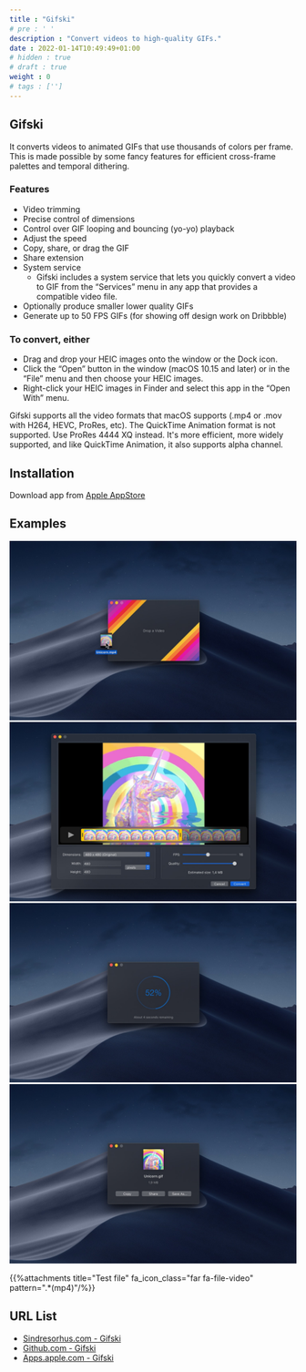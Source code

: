 ```yaml
---
title : "Gifski"
# pre : ' '
description : "Convert videos to high-quality GIFs."
date : 2022-01-14T10:49:49+01:00
# hidden : true
# draft : true
weight : 0
# tags : ['']
---
```


## Gifski

It converts videos to animated GIFs that use thousands of colors per frame. This is made possible by some fancy features for efficient cross-frame palettes and temporal dithering.

### Features

* Video trimming
* Precise control of dimensions
* Control over GIF looping and bouncing (yo-yo) playback
* Adjust the speed
* Copy, share, or drag the GIF
* Share extension
* System service
  * Gifski includes a system service that lets you quickly convert a video to GIF from the “Services” menu in any app that provides a compatible video file.
* Optionally produce smaller lower quality GIFs
* Generate up to 50 FPS GIFs (for showing off design work on Dribbble)

### To convert, either

* Drag and drop your HEIC images onto the window or the Dock icon.
* Click the “Open” button in the window (macOS 10.15 and later) or in the “File” menu and then choose your HEIC images.
* Right-click your HEIC images in Finder and select this app in the “Open With” menu.

Gifski supports all the video formats that macOS supports (.mp4 or .mov with H264, HEVC, ProRes, etc). The QuickTime Animation format is not supported. Use ProRes 4444 XQ instead. It's more efficient, more widely supported, and like QuickTime Animation, it also supports alpha channel.

## Installation

Download app from [Apple AppStore](https://apps.apple.com/us/app/gifski/id1351639930?l=en&mt=12)

## Examples

![example](images/example1.jpeg)
![example](images/example2.jpeg)
![example](images/example3.jpeg)
![example](images/example4.jpeg)

{{%attachments title="Test file" fa_icon_class="far fa-file-video" pattern=".*(mp4)"/%}}

## URL List

- [Sindresorhus.com - Gifski](https://sindresorhus.com/gifski)
- [Github.com - Gifski](https://github.com/sindresorhus/Gifski)
- [Apps.apple.com - Gifski](https://apps.apple.com/us/app/gifski/id1351639930?l=en&mt=12)
